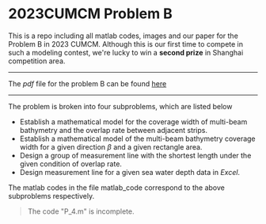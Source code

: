 # 2023CUMCM Problem B

This is a repo including all matlab codes, images and our paper for the Problem B in 2023 CUMCM. Although this is our first time to compete in such a modeling contest, we're lucky to win a **second prize** in Shanghai competition area.

---

The _pdf_ file for the problem B can be found [here](https://github.com/Dasher-mango/2023CUMCM/blob/main/B%E9%A2%98.pdf)

---

The problem is broken into four subproblems, which are listed below
- Establish a mathematical model for the coverage width of multi-beam bathymetry and the overlap rate between adjacent strips.
- Establish a mathematical model of the multi-beam bathymetry coverage width for a given direction $\beta$ and a given rectangle area.
- Design a group of measurement line with the shortest length under the given condition of overlap rate.
- Design measurement line for a given sea ​​water depth data in _Excel_.

The matlab codes in the file matlab_code correspond to the above subproblems respectively.
> The code "P_4.m" is incomplete.
